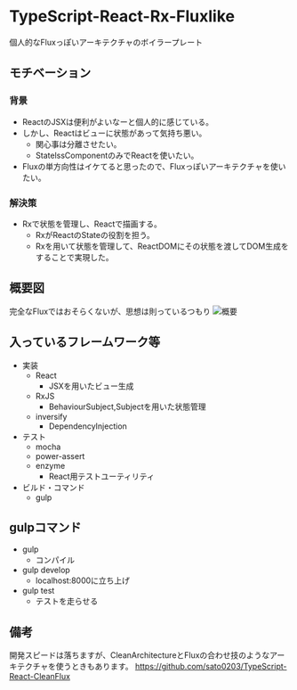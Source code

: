 # TypeScript-React-Rx-Fluxlike

個人的なFluxっぽいアーキテクチャのボイラープレート

## モチベーション
### 背景
- ReactのJSXは便利がよいなーと個人的に感じている。
- しかし、Reactはビューに状態があって気持ち悪い。
  - 関心事は分離させたい。
  - StatelssComponentのみでReactを使いたい。
- Fluxの単方向性はイケてると思ったので、Fluxっぽいアーキテクチャを使いたい。
### 解決策
- Rxで状態を管理し、Reactで描画する。
  - RxがReactのStateの役割を担う。
  - Rxを用いて状態を管理して、ReactDOMにその状態を渡してDOM生成をすることで実現した。

## 概要図
完全なFluxではおそらくないが、思想は則っているつもり
![概要](https://gist.githubusercontent.com/sato0203/b07d593afb954cfedac6d98acb218f52/raw/0a43a0d1e65120ff122d0cca296b3b6c4c46aacb/figure.png "概要")

## 入っているフレームワーク等
- 実装
  - React
    - JSXを用いたビュー生成
  - RxJS
    - BehaviourSubject,Subjectを用いた状態管理
  - inversify
    - DependencyInjection
- テスト
  - mocha
  - power-assert
  - enzyme
    - React用テストユーティリティ
- ビルド・コマンド
  - gulp

## gulpコマンド
- gulp
  - コンパイル
- gulp develop
  - localhost:8000に立ち上げ
- gulp test
  - テストを走らせる

## 備考
開発スピードは落ちますが、CleanArchitectureとFluxの合わせ技のようなアーキテクチャを使うときもあります。
https://github.com/sato0203/TypeScript-React-CleanFlux
